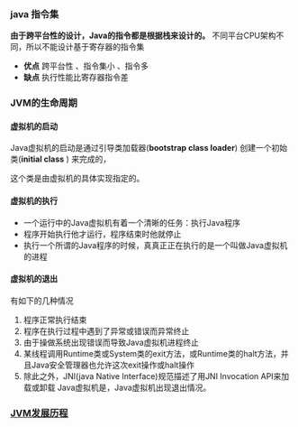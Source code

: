 ### java 指令集

**由于跨平台性的设计，Java的指令都是根据栈来设计的。** 不同平台CPU架构不同，所以不能设计基于寄存器的指令集

* **优点** 跨平台性 、指令集小 、指令多
* **缺点** 执行性能比寄存器指令差

 ### JVM的生命周期

#### 虚拟机的启动 

Java虚拟机的启动是通过引导类加载器(**bootstrap class loader**) 创建一个初始类(**initial class** ) 来完成的，

这个类是由虚拟机的具体实现指定的。

#### 虚拟机的执行

* 一个运行中的Java虚拟机有着一个清晰的任务：执行Java程序
* 程序开始执行他才运行，程序结束时他就停止
* 执行一个所谓的Java程序的时候，真真正正在执行的是一个叫做Java虚拟机的进程

#### 虚拟机的退出

有如下的几种情况

1. 程序正常执行结束
2. 程序在执行过程中遇到了异常或错误而异常终止
3. 由于操做系统出现错误而导致Java虚拟机进程终止
4. 某线程调用Runtime类或System类的exit方法，或Runtime类的halt方法，并且Java安全管理器也允许这次exit操作或halt操作
5. 除此之外，JNI(java  Native Interface)规范描述了用JNI  Invocation API来加载或卸载 Java虚拟机是，Java虚拟机出现退出情况。

### [JVM发展历程](https://youthlql.gitee.io/javayouth/#/)



